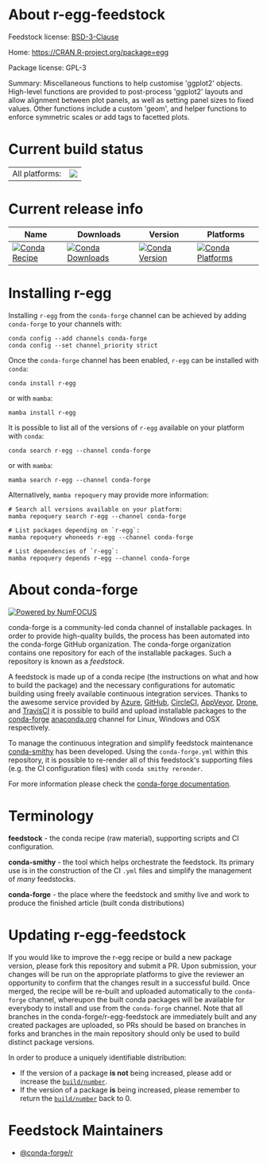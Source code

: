 About r-egg-feedstock
=====================

Feedstock license: [BSD-3-Clause](https://github.com/conda-forge/r-egg-feedstock/blob/main/LICENSE.txt)

Home: https://CRAN.R-project.org/package=egg

Package license: GPL-3

Summary: Miscellaneous functions to help customise 'ggplot2' objects. High-level functions are provided to post-process 'ggplot2' layouts and allow alignment between plot panels, as well as setting panel sizes to fixed values. Other functions include a custom 'geom', and helper functions to enforce symmetric scales or add tags to facetted plots.

Current build status
====================


<table><tr><td>All platforms:</td>
    <td>
      <a href="https://dev.azure.com/conda-forge/feedstock-builds/_build/latest?definitionId=5032&branchName=main">
        <img src="https://dev.azure.com/conda-forge/feedstock-builds/_apis/build/status/r-egg-feedstock?branchName=main">
      </a>
    </td>
  </tr>
</table>

Current release info
====================

| Name | Downloads | Version | Platforms |
| --- | --- | --- | --- |
| [![Conda Recipe](https://img.shields.io/badge/recipe-r--egg-green.svg)](https://anaconda.org/conda-forge/r-egg) | [![Conda Downloads](https://img.shields.io/conda/dn/conda-forge/r-egg.svg)](https://anaconda.org/conda-forge/r-egg) | [![Conda Version](https://img.shields.io/conda/vn/conda-forge/r-egg.svg)](https://anaconda.org/conda-forge/r-egg) | [![Conda Platforms](https://img.shields.io/conda/pn/conda-forge/r-egg.svg)](https://anaconda.org/conda-forge/r-egg) |

Installing r-egg
================

Installing `r-egg` from the `conda-forge` channel can be achieved by adding `conda-forge` to your channels with:

```
conda config --add channels conda-forge
conda config --set channel_priority strict
```

Once the `conda-forge` channel has been enabled, `r-egg` can be installed with `conda`:

```
conda install r-egg
```

or with `mamba`:

```
mamba install r-egg
```

It is possible to list all of the versions of `r-egg` available on your platform with `conda`:

```
conda search r-egg --channel conda-forge
```

or with `mamba`:

```
mamba search r-egg --channel conda-forge
```

Alternatively, `mamba repoquery` may provide more information:

```
# Search all versions available on your platform:
mamba repoquery search r-egg --channel conda-forge

# List packages depending on `r-egg`:
mamba repoquery whoneeds r-egg --channel conda-forge

# List dependencies of `r-egg`:
mamba repoquery depends r-egg --channel conda-forge
```


About conda-forge
=================

[![Powered by
NumFOCUS](https://img.shields.io/badge/powered%20by-NumFOCUS-orange.svg?style=flat&colorA=E1523D&colorB=007D8A)](https://numfocus.org)

conda-forge is a community-led conda channel of installable packages.
In order to provide high-quality builds, the process has been automated into the
conda-forge GitHub organization. The conda-forge organization contains one repository
for each of the installable packages. Such a repository is known as a *feedstock*.

A feedstock is made up of a conda recipe (the instructions on what and how to build
the package) and the necessary configurations for automatic building using freely
available continuous integration services. Thanks to the awesome service provided by
[Azure](https://azure.microsoft.com/en-us/services/devops/), [GitHub](https://github.com/),
[CircleCI](https://circleci.com/), [AppVeyor](https://www.appveyor.com/),
[Drone](https://cloud.drone.io/welcome), and [TravisCI](https://travis-ci.com/)
it is possible to build and upload installable packages to the
[conda-forge](https://anaconda.org/conda-forge) [anaconda.org](https://anaconda.org/)
channel for Linux, Windows and OSX respectively.

To manage the continuous integration and simplify feedstock maintenance
[conda-smithy](https://github.com/conda-forge/conda-smithy) has been developed.
Using the ``conda-forge.yml`` within this repository, it is possible to re-render all of
this feedstock's supporting files (e.g. the CI configuration files) with ``conda smithy rerender``.

For more information please check the [conda-forge documentation](https://conda-forge.org/docs/).

Terminology
===========

**feedstock** - the conda recipe (raw material), supporting scripts and CI configuration.

**conda-smithy** - the tool which helps orchestrate the feedstock.
                   Its primary use is in the construction of the CI ``.yml`` files
                   and simplify the management of *many* feedstocks.

**conda-forge** - the place where the feedstock and smithy live and work to
                  produce the finished article (built conda distributions)


Updating r-egg-feedstock
========================

If you would like to improve the r-egg recipe or build a new
package version, please fork this repository and submit a PR. Upon submission,
your changes will be run on the appropriate platforms to give the reviewer an
opportunity to confirm that the changes result in a successful build. Once
merged, the recipe will be re-built and uploaded automatically to the
`conda-forge` channel, whereupon the built conda packages will be available for
everybody to install and use from the `conda-forge` channel.
Note that all branches in the conda-forge/r-egg-feedstock are
immediately built and any created packages are uploaded, so PRs should be based
on branches in forks and branches in the main repository should only be used to
build distinct package versions.

In order to produce a uniquely identifiable distribution:
 * If the version of a package **is not** being increased, please add or increase
   the [``build/number``](https://docs.conda.io/projects/conda-build/en/latest/resources/define-metadata.html#build-number-and-string).
 * If the version of a package **is** being increased, please remember to return
   the [``build/number``](https://docs.conda.io/projects/conda-build/en/latest/resources/define-metadata.html#build-number-and-string)
   back to 0.

Feedstock Maintainers
=====================

* [@conda-forge/r](https://github.com/orgs/conda-forge/teams/r/)

